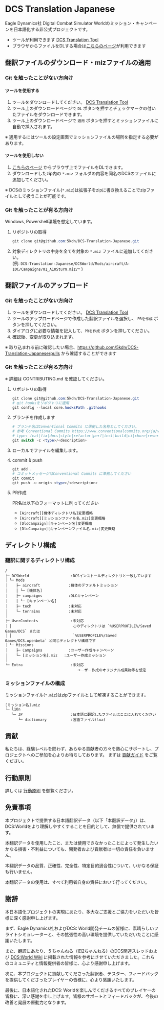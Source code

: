 # DCS Translation Japanese

Eagle Dynamics社 Digital Combat Simulator Worldのミッション・キャンペーンを日本語化する非公式プロジェクトです。

- ツールが利用できます [DCS Translation Tool](https://github.com/5kdn/DCS-Translation-Tool/releases/latest)
- ブラウザからファイルをDLする場合は[こちらのページ](https://5kdn.github.io/DCS-Translation-Japanese/)が利用できます

## 翻訳ファイルのダウンロード・mizファイルの適用

### Git を触ったことがない方向け

#### ツールを使用する

1. ツールをダウンロードしてください。 [DCS Translation Tool](https://github.com/5kdn/DCS-Translation-Tool/releases/latest)
2. ツール上のダウンロードページで `DL` ボタンを押すとチェックマークの付いたファイルをダウンロードできます。
3. ツール上のダウンロードページで `適用` ボタンを押すとミッションファイルに自動で挿入されます。

※ 適用するにはツールの設定画面でミッションファイルの場所を指定する必要があります。

#### ツールを使用しない

1. [こちらのページ](https://5kdn.github.io/DCS-Translation-Japanese/) からブラウザ上でファイルをDLできます。
2. ダウンロードしたzip内の `*.miz` フォルダの内容を同名のDCSのファイルに追加してください。

※ DCSのミッションファイル(`*.miz`)は拡張子をzipに書き換えることでzipファイルとして扱うことが可能です。

### Git を触ったことが有る方向け

Windows, Powershell環境を想定しています。

1. リポジトリの取得

   ``` powershell
   git clone git@github.com:5kdn/DCS-Translation-Japanese.git
   ```

2. 対象ディレクトリの中身を全てを対象の `*.miz` ファイルに追加してください。 \
   (例: `DCS-Translation-Japanese/DCSWorld/Mods/aircraft/A-10C/Campaigns/01_A10Sturm.miz/*` )

## 翻訳ファイルのアップロード

### Git を触ったことがない方向け

1. ツールをダウンロードしてください。 [DCS Translation Tool](https://github.com/5kdn/DCS-Translation-Tool/releases/latest)
2. ツールのアップロードページで作成した翻訳ファイルを選択し、 `PRを作成` ボタンを押してください。
3. ダイアログに必要な情報を記入して、`PRを作成` ボタンを押してください。
4. 確認後、変更が取り込まれます。

※ 取り込まれる前に確認したい場合、<https://github.com/5kdn/DCS-Translation-Japanese/pulls> から確認することができます

### Git を触ったことが有る方向け

※ 詳細は CONTRIBUTING.md を確認してください。

1. リポジトリの取得

   ```powershell
   git clone git@github.com:5kdn/DCS-Translation-Japanese.git
   # git hooksをリポジトリに適用
   git config --local core.hooksPath .githooks
   ```

2. ブランチを作成します

   ```powershell
   # ブランチ名はConventional Commits に準拠した名称としてください。
   # 参考 Conventional Commits https://www.conventionalcommits.org/ja/v1.0.0/
   # type: feat|fix|docs|style|refactor|perf|test|build|ci|chore|revert
   git switch -c <type>/<description>
   ```

3. ローカルでファイルを編集します。
4. commit & push

   ```powershell
   git add .
   # コミットメッセージはConventional Commits に準拠してください
   git commit
   git push -u origin <type>/<description>
   ```

5. PR作成

   PR名は以下のフォーマットに則ってください

   - `[Aircraft][機体ディレクトリ名]変更概略`
   - `[Aircraft][ミッションファイル名.miz]変更概略`
   - `[DlcCampaign][キャンペーン名]変更概略`
   - `[DlcCampaign][キャンペーンファイル名.miz]変更概略`

## ディレクトリ構成

### 翻訳に関するディレクトリ構成

```text
/
├─ DCSWorld                   :DCSインストールディレクトリと一致しています
│ └─ Mods
│    ├─ aircraft             :機体のデフォルトミッション
│    │ └─ [機体名]
│    ├─ campaigns            :DLCキャンペーン
│    │ └─ [キャンペーン名]
│    ├─ tech                 :未対応
│    └─ terrains             :未対応
│
├─ UserContents               :未対応
│ │                            このディレクトリは `%USERPROFILE%/Saved Games/DCS` または
│ │                            `%USERPROFILE%/Saved Games/DCS.openbeta` と同じディレクトリ構成です
│ └─ Missions
│    ├─ Campaigns            :ユーザー作成キャンペーン
│    └─ [ミッション名].miz   :ユーザー作成ミッション
│
└─ Extra                      :未対応
                                 ユーザー作成のオリジナル成果物等を想定
```

### ミッションファイルの構成

ミッションファイル(`*.miz`)はzipファイルとして解凍することができます。

```text
[ミッション名].miz
└─ l10n
   └─ JP                      :日本語に翻訳したファイルはここに入れてください
      └─ dictionary           :言語ファイル(lua)
```

## 貢献

私たちは、経験レベルを問わず、あらゆる貢献者の方々を熱心にサポートし、プロジェクトへのご参加を心よりお待ちしております。 まずは [貢献ガイド](./CONTRIBUTING.md) をご覧ください。

## 行動原則

詳しくは [行動原則](./CODE_OF_CONDUCT.md) を御覧ください。

## 免責事項

本プロジェクトで提供する日本語翻訳データ（以下「本翻訳データ」）は、DCS:Worldをより理解しやすくすることを目的として、無償で提供されています。

本翻訳データを使用したこと、または使用できなかったことによって発生したいかなる損害・不利益についても、開発者および貢献者は一切の責任を負いません。

本翻訳データの品質、正確性、完全性、特定目的適合性について、いかなる保証も行いません。

本翻訳データの使用は、すべて利用者自身の責任において行ってください。

## 謝辞

本日本語化プロジェクトの実現にあたり、多大なご支援とご協力をいただいた皆様に深く感謝申し上げます。

まず、Eagle Dynamics社およびDCS: World開発チームの皆様に、素晴らしいフライトシミュレーターと、その拡張性の高い環境を提供していただいたことに感謝いたします。

また、翻訳にあたり、５ちゃんねる（旧2ちゃんねる）のDCS関連スレッドおよび [DCS:World Wiki](https://wikiwiki.jp/dcs-world/) に掲載された情報を参考にさせていただきました。これらのコミュニティと情報提供者の皆様に、心より感謝申し上げます。

次に、本プロジェクトに貢献してくださった翻訳者、テスター、フィードバックを提供してくださったプレイヤーの皆様に、心より感謝いたします。

最後に、日本語化されたDCS: Worldを楽しんでくださるすべてのプレイヤーの皆様に、深い感謝を申し上げます。皆様のサポートとフィードバックが、今後の改善と発展の原動力となります。
